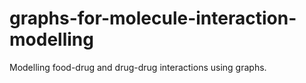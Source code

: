 # graphs-for-molecule-interaction-modelling
Modelling food-drug and drug-drug interactions using graphs.
